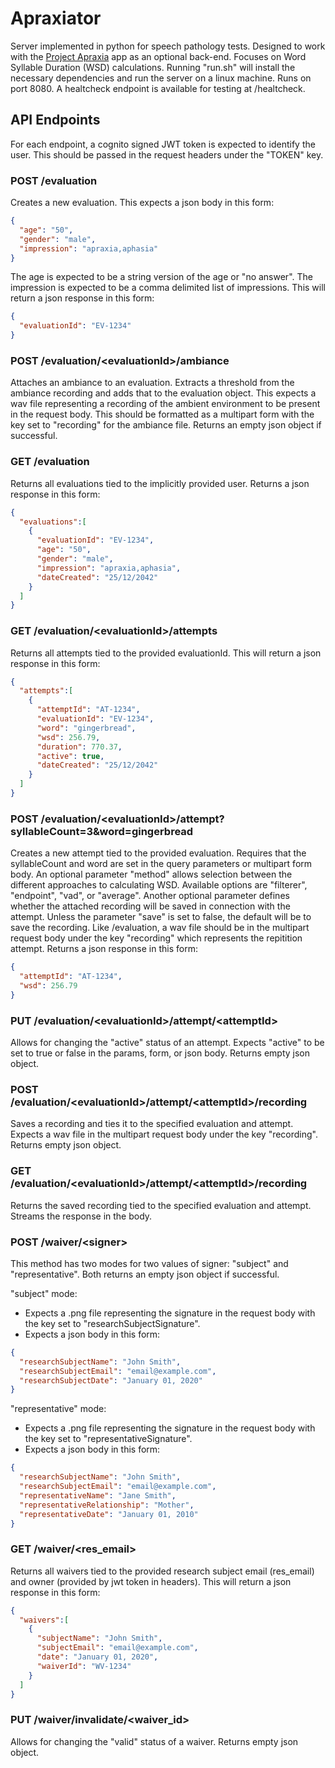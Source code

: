 # Apraxiator
Server implemented in python for speech pathology tests. Designed to work with the [Project Apraxia](https://github.com/RyanRemer/project_apraxia) app as an optional back-end. Focuses on Word Syllable Duration (WSD) calculations. Running "run.sh" will install the necessary dependencies and run the server on a linux machine. Runs on port 8080. A healtcheck endpoint is available for testing at /healtcheck.


## API Endpoints
For each endpoint, a cognito signed JWT token is expected to identify the user. This should be passed in the request headers under the "TOKEN" key.

### POST /evaluation
Creates a new evaluation. This expects a json body in this form:
```json
{
  "age": "50",
  "gender": "male",
  "impression": "apraxia,aphasia"
}
```
The age is expected to be a string version of the age or "no answer". The impression is expected to be a comma delimited list of impressions. This will return a json response in this form:
```json
{ 
  "evaluationId": "EV-1234"
}
```

### POST /evaluation/\<evaluationId>/ambiance
Attaches an ambiance to an evaluation. Extracts a threshold from the ambiance recording and adds that to the evaluation object. This expects a wav file representing a recording of the ambient environment to be present in the request body. This should be formatted as a multipart form with the key set to "recording" for the ambiance file. Returns an empty json object if successful.

### GET /evaluation
Returns all evaluations tied to the implicitly provided user. Returns a json response in this form:
```json
{
  "evaluations":[
    {
      "evaluationId": "EV-1234",
      "age": "50",
      "gender": "male", 
      "impression": "apraxia,aphasia",
      "dateCreated": "25/12/2042"
    }
  ]
}
```

### GET /evaluation/\<evaluationId>/attempts
Returns all attempts tied to the provided evaluationId. This will return a json response in this form:
```json
{
  "attempts":[
    {
      "attemptId": "AT-1234",
      "evaluationId": "EV-1234",
      "word": "gingerbread",
      "wsd": 256.79,
      "duration": 770.37,
      "active": true,
      "dateCreated": "25/12/2042"
    }
  ]
}
```
  
### POST /evaluation/\<evaluationId>/attempt?syllableCount=3&word=gingerbread
Creates a new attempt tied to the provided evaluation. Requires that the syllableCount and word are set in the query parameters or multipart form body. An optional parameter "method" allows selection between the different approaches to calculating WSD. Available options are "filterer", "endpoint", "vad", or "average". Another optional parameter defines whether the attached recording will be saved in connection with the attempt. Unless the parameter "save" is set to false, the default will be to save the recording. Like /evaluation, a wav file should be in the multipart request body under the key "recording" which represents the repitition attempt. Returns a json response in this form:
```json
{
  "attemptId": "AT-1234",
  "wsd": 256.79
}
```

### PUT /evaluation/\<evaluationId>/attempt/\<attemptId>
Allows for changing the "active" status of an attempt. Expects "active" to be set to true or false in the params, form, or json body. Returns empty json object.
  
### POST /evaluation/\<evaluationId>/attempt/\<attemptId>/recording
Saves a recording and ties it to the specified evaluation and attempt. Expects a wav file in the multipart request body under the key "recording". Returns empty json object.
  
### GET /evaluation/\<evaluationId>/attempt/\<attemptId>/recording
Returns the saved recording tied to the specified evaluation and attempt. Streams the response in the body.

### POST /waiver/\<signer>
This method has two modes for two values of signer: "subject" and "representative". Both returns an empty json object if successful.

"subject" mode:
* Expects a .png file representing the signature in the request body with the key set to "researchSubjectSignature".
* Expects a json body in this form:
```json
{
  "researchSubjectName": "John Smith",
  "researchSubjectEmail": "email@example.com",
  "researchSubjectDate": "January 01, 2020"
}
```

"representative" mode:
* Expects a .png file representing the signature in the request body with the key set to "representativeSignature".
* Expects a json body in this form:
```json
{
  "researchSubjectName": "John Smith",
  "researchSubjectEmail": "email@example.com",
  "representativeName": "Jane Smith",
  "representativeRelationship": "Mother",
  "representativeDate": "January 01, 2010"
}
```

### GET /waiver/\<res_email>
Returns all waivers tied to the provided research subject email (res_email) and owner (provided by jwt token in headers). This will return a json response in this form:
```json
{
  "waivers":[
    {
      "subjectName": "John Smith",
      "subjectEmail": "email@example.com",
      "date": "January 01, 2020",
      "waiverId": "WV-1234"
    }
  ]
}
```

### PUT /waiver/invalidate/\<waiver_id>
Allows for changing the "valid" status of a waiver. Returns empty json object.
